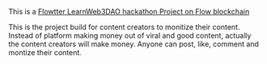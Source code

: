 This is a [Flowtter LearnWeb3DAO hackathon Project on Flow blockchain](https://flowtter.vercel.app/)

This is the project build for content creators to monitize their content. Instead of platform making money out of viral and good content, actually the content creators will make money.
Anyone can post, like, comment and montize their content.
